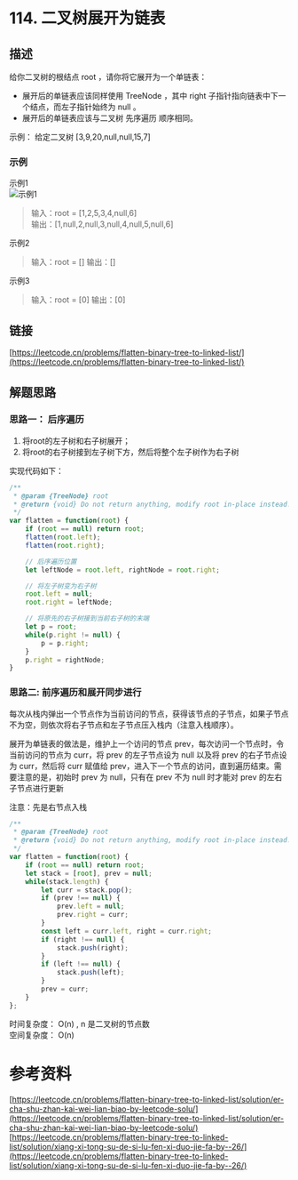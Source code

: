 # 114. 二叉树展开为链表  
## 描述
给你二叉树的根结点 root ，请你将它展开为一个单链表：  

- 展开后的单链表应该同样使用 TreeNode ，其中 right 子指针指向链表中下一个结点，而左子指针始终为 null 。  
- 展开后的单链表应该与二叉树 先序遍历 顺序相同。      

示例：
给定二叉树 [3,9,20,null,null,15,7]                

### 示例
示例1   
![示例1](https://img-blog.csdnimg.cn/d3f49758f36c40c5ae06eb743d72ca73.png)  
> 输入：root = [1,2,5,3,4,null,6]           
> 输出：[1,null,2,null,3,null,4,null,5,null,6]   

示例2  
> 输入：root = []
> 输出：[]          

示例3   
> 输入：root = [0] 
> 输出：[0] 
 
## 链接
[https://leetcode.cn/problems/flatten-binary-tree-to-linked-list/](https://leetcode.cn/problems/flatten-binary-tree-to-linked-list/)                       

## 解题思路  
### 思路一： 后序遍历  
1. 将root的左子树和右子树展开；
2. 将root的右子树接到左子树下方，然后将整个左子树作为右子树

实现代码如下：   
```javascript
/**
 * @param {TreeNode} root
 * @return {void} Do not return anything, modify root in-place instead.
 */
var flatten = function(root) {
    if (root == null) return root;
    flatten(root.left);
    flatten(root.right);

    // 后序遍历位置
    let leftNode = root.left, rightNode = root.right;

    // 将左子树变为右子树
    root.left = null;
    root.right = leftNode;

    // 将原先的右子树接到当前右子树的末端
    let p = root;
    while(p.right != null) {
        p = p.right;
    }
    p.right = rightNode;
}
```

### 思路二: 前序遍历和展开同步进行                  
每次从栈内弹出一个节点作为当前访问的节点，获得该节点的子节点，如果子节点不为空，则依次将右子节点和左子节点压入栈内（注意入栈顺序）。  

展开为单链表的做法是，维护上一个访问的节点 prev，每次访问一个节点时，令当前访问的节点为 curr，将 prev 的左子节点设为 null 以及将 prev 的右子节点设为 curr，然后将 curr 赋值给 prev，进入下一个节点的访问，直到遍历结束。需要注意的是，初始时 prev 为 null，只有在 prev 不为 null 时才能对 prev 的左右子节点进行更新     

注意：先是右节点入栈  
```javascript
/**
 * @param {TreeNode} root
 * @return {void} Do not return anything, modify root in-place instead.
 */
var flatten = function(root) {
    if (root == null) return root;
    let stack = [root], prev = null;
    while(stack.length) {
        let curr = stack.pop();
        if (prev !== null) {
            prev.left = null;
            prev.right = curr;
        }
        const left = curr.left, right = curr.right;
        if (right !== null) {
            stack.push(right);
        }
        if (left !== null) {
            stack.push(left);
        }
        prev = curr; 
    }  
};
```
时间复杂度： O(n) , n 是二叉树的节点数    
空间复杂度： O(n)   
 

# 参考资料  
[https://leetcode.cn/problems/flatten-binary-tree-to-linked-list/solution/er-cha-shu-zhan-kai-wei-lian-biao-by-leetcode-solu/](https://leetcode.cn/problems/flatten-binary-tree-to-linked-list/solution/er-cha-shu-zhan-kai-wei-lian-biao-by-leetcode-solu/)  
[https://leetcode.cn/problems/flatten-binary-tree-to-linked-list/solution/xiang-xi-tong-su-de-si-lu-fen-xi-duo-jie-fa-by--26/](https://leetcode.cn/problems/flatten-binary-tree-to-linked-list/solution/xiang-xi-tong-su-de-si-lu-fen-xi-duo-jie-fa-by--26/)